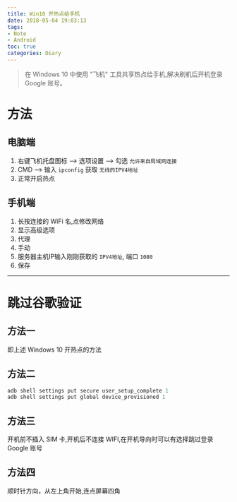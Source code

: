 ```yaml
---
title: Win10 开热点给手机
date: 2018-05-04 19:03:13
tags:
- Note
- Android
toc: true
categories: Diary
---
```

> 在 Windows 10 中使用 "飞机" 工具共享热点给手机,解决刷机后开机登录 Google 账号。

# 方法
## 电脑端

1. 右键飞机托盘图标 --> 选项设置 --> 勾选 `允许来自局域网连接`
2. CMD --> 输入 `ipconfig` 获取 `无线的IPV4地址`
3. 正常开启热点
<!--more-->

## 手机端

1. 长按连接的 WiFi 名,点修改网络
2. 显示高级选项
3. 代理
4. 手动
5. 服务器主机IP输入刚刚获取的 `IPV4地址`, 端口 `1080`
6. 保存

---

# 跳过谷歌验证
## 方法一

即上述 Windows 10 开热点的方法

## 方法二

```adb
adb shell settings put secure user_setup_complete 1
adb shell settings put global device_provisioned 1
```

## 方法三

开机前不插入 SIM 卡,开机后不连接 WIFI,在开机导向时可以有选择跳过登录 Google 账号

## 方法四

顺时针方向，从左上角开始,连点屏幕四角